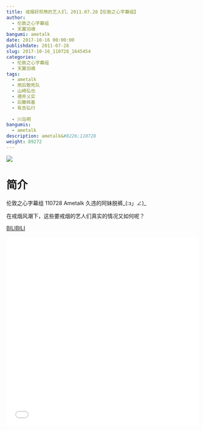 ```yaml
---
title: 戒烟好煎熬的艺人们，2011.07.28【伦敦之心字幕组】
author: 
  - 伦敦之心字幕组
  - 天翼羽魂
bangumi: ametalk
date: 2017-10-16 00:00:00
publishdate: 2011-07-28
slug: 2017-10-16_110728_1645454
categories: 
  - 伦敦之心字幕组
  - 天翼羽魂
tags: 
  - ametalk
  - 雨后敢死队
  - 山崎弘也
  - 德井义实
  - 后藤辉基
  - 有吉弘行
  
  - 川岛明
bangumis: 
  - ametalk
description: ametalk&#8226;110728
weight: 89272
---
```


![](https://i.imgur.com/MnVUSK9.jpg)

# 简介  
伦敦之心字幕组 110728 Ametalk 久违的阿妹脱裤_(:з」∠)_

在戒烟风潮下，这些要戒烟的艺人们真实的情况又如何呢？

  [BILIBILI](https://www.bilibili.com/video/av1645454/)


<div class="vcontainer">  <iframe class='video' src="//www.bilibili.com/blackboard/player.html?aid=1645454" width="100%" height="500" frameborder="0" allowfullscreen="allowfullscreen"></iframe></div>
